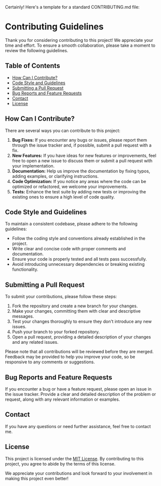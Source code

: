 Certainly! Here's a template for a standard CONTRIBUTING.md file:

# Contributing Guidelines

Thank you for considering contributing to this project! We appreciate your time and effort. To ensure a smooth collaboration, please take a moment to review the following guidelines.

## Table of Contents
- [How Can I Contribute?](#how-can-i-contribute)
- [Code Style and Guidelines](#code-style-and-guidelines)
- [Submitting a Pull Request](#submitting-a-pull-request)
- [Bug Reports and Feature Requests](#bug-reports-and-feature-requests)
- [Contact](#contact)
- [License](#license)

## How Can I Contribute?

There are several ways you can contribute to this project:

1. **Bug Fixes:** If you encounter any bugs or issues, please report them through the issue tracker and, if possible, submit a pull request with a fix.
2. **New Features:** If you have ideas for new features or improvements, feel free to open a new issue to discuss them or submit a pull request with your implementation.
3. **Documentation:** Help us improve the documentation by fixing typos, adding examples, or clarifying instructions.
4. **Code Optimization:** If you notice any areas where the code can be optimized or refactored, we welcome your improvements.
5. **Tests:** Enhance the test suite by adding new tests or improving the existing ones to ensure a high level of code quality.

## Code Style and Guidelines

To maintain a consistent codebase, please adhere to the following guidelines:

- Follow the coding style and conventions already established in the project.
- Write clear and concise code with proper comments and documentation.
- Ensure your code is properly tested and all tests pass successfully.
- Avoid introducing unnecessary dependencies or breaking existing functionality.

## Submitting a Pull Request

To submit your contributions, please follow these steps:

1. Fork the repository and create a new branch for your changes.
2. Make your changes, committing them with clear and descriptive messages.
3. Test your changes thoroughly to ensure they don't introduce any new issues.
4. Push your branch to your forked repository.
5. Open a pull request, providing a detailed description of your changes and any related issues.

Please note that all contributions will be reviewed before they are merged. Feedback may be provided to help you improve your code, so be responsive to any comments or suggestions.

## Bug Reports and Feature Requests

If you encounter a bug or have a feature request, please open an issue in the issue tracker. Provide a clear and detailed description of the problem or request, along with any relevant information or examples.

## Contact

If you have any questions or need further assistance, feel free to contact me.

## License

This project is licensed under the [MIT License](LICENSE). By contributing to this project, you agree to abide by the terms of this license.

We appreciate your contributions and look forward to your involvement in making this project even better!